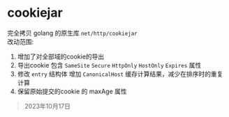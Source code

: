 # cookiejar
完全拷贝 golang 的原生库 `net/http/cookiejar`   
改动范围:   
1. 增加了对全部域的cookie的导出
2. 导出cookie 包含 `SameSite` `Secure` `HttpOnly` `HostOnly` `Expires` 属性
3. 修改 `entry` 结构体 增加 `CanonicalHost` 缓存计算结果，减少在排序时的重复计算
4. 保留原始提交的cookie 的 maxAge 属性


> 2023年10月17日
